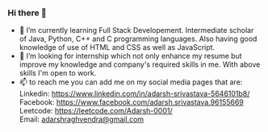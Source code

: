 ### Hi there 👋

<!--
**Adarsh-0001/Adarsh-0001** is a ✨ _special_ ✨ repository because its `README.md` (this file) appears on your GitHub profile.

Here are some ideas to get you started:

- 🔭 I’m currently working on ...
- 🌱 I’m currently learning ...
- 👯 I’m looking to collaborate on ...
- 🤔 I’m looking for help with ...
- 💬 Ask me about ...
- 📫 How to reach me: ...
- 😄 Pronouns: ...
- ⚡ Fun fact: ...
-->
- 🌱 I’m currently learning Full Stack Developement. Intermediate scholar of Java, Python, C++ and C programming languages. Also having good knowledge of use of HTML and CSS as well as JavaScript. 
- 👯 I’m looking for internship which not only enhance my resume but improve my knowledge and company's required skills in me. With above skills I'm open to work.
- 📫 to reach me you can add me on my social media pages that are: <br>
      Linkedin: https://www.linkedin.com/in/adarsh-srivastava-5646101b8/ <br>
      Facebook: https://www.facebook.com/adarsh.srivastava.96155669 <br>
      Leetcode: https://leetcode.com/Adarsh-0001/ <br>
      Email: adarshraghvendra@gmail.com
      
